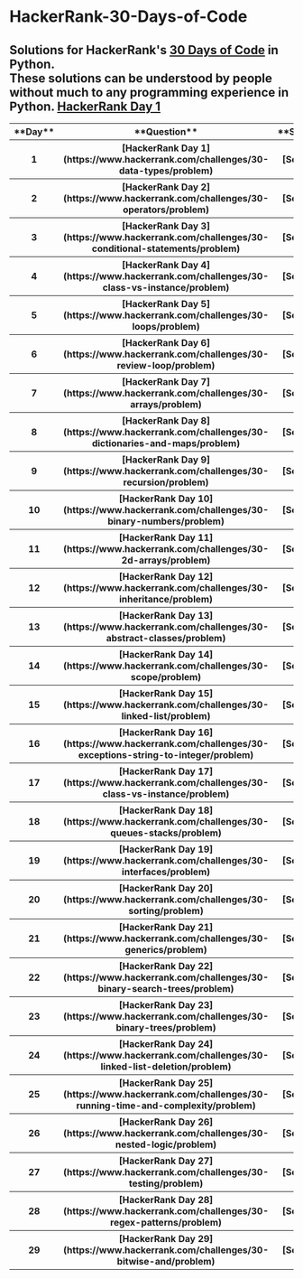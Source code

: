 # HackerRank-30-Days-of-Code

Solutions for HackerRank's [30 Days of Code](https://www.hackerrank.com/domains/tutorials/30-days-of-code) in **Python.**  
These solutions can be understood by people without much to any programming experience in Python. 
[HackerRank Day 1](https://www.hackerrank.com/challenges/30-data-types/problem)
----------------------------------------------------------------------------------------------------------------------------------------

<table>
  <tr>
    <th>
      **Day**
    </th>
    <th>
      **Question**
    </th>
    <th>
      **Solution**
    </th>
  </tr>
  <tr>
    <th>
      1
    </th>
    <th>
      [HackerRank Day 1](https://www.hackerrank.com/challenges/30-data-types/problem)
    </th>
    <th>
      [Solution]()
    </th>
  </tr>
  <tr>
    <th>
      2
    </th>
    <th>
      [HackerRank Day 2] (https://www.hackerrank.com/challenges/30-operators/problem)
    </th>
    <th>
      [Solution]()
    </th>
  </tr>
  <tr>
    <th>
      3
    </th>
    <th>
      [HackerRank Day 3] (https://www.hackerrank.com/challenges/30-conditional-statements/problem)
    </th>
    <th>
      [Solution]()
    </th>
  </tr>
  <tr>
    <th>
      4
    </th>
    <th>
      [HackerRank Day 4] (https://www.hackerrank.com/challenges/30-class-vs-instance/problem)
    </th>
    <th>
      [Solution]()
    </th>
  </tr>
  <tr>
    <th>
      5
    </th>
    <th>
      [HackerRank Day 5] (https://www.hackerrank.com/challenges/30-loops/problem)
    </th>
    <th>
      [Solution]()
    </th>
  </tr>
  <tr>
    <th>
      6
    </th>
    <th>
      [HackerRank Day 6] (https://www.hackerrank.com/challenges/30-review-loop/problem)
    </th>
    <th>
      [Solution]()
    </th>
  </tr>
  <tr>
    <th>
      7
    </th>
    <th>
      [HackerRank Day 7] (https://www.hackerrank.com/challenges/30-arrays/problem)
    </th>
    <th>
      [Solution]()
    </th>
  </tr>
  <tr>
    <th>
      8
    </th>
    <th>
      [HackerRank Day 8] (https://www.hackerrank.com/challenges/30-dictionaries-and-maps/problem)
    </th>
    <th>
      [Solution]()
    </th>
  </tr>
  <tr>
    <th>
      9
    </th>
    <th>
      [HackerRank Day 9] (https://www.hackerrank.com/challenges/30-recursion/problem)
    </th>
    <th>
      [Solution]()
    </th>
  </tr>
  <tr>
    <th>
      10
    </th>
    <th>
      [HackerRank Day 10] (https://www.hackerrank.com/challenges/30-binary-numbers/problem)
    </th>
    <th>
      [Solution]()
    </th>
  </tr>
  <tr>
    <th>
      11
    </th>
    <th>
      [HackerRank Day 11] (https://www.hackerrank.com/challenges/30-2d-arrays/problem)
    </th>
    <th>
      [Solution]()
    </th>
  </tr>
  <tr>
    <th>
      12
    </th>
    <th>
      [HackerRank Day 12] (https://www.hackerrank.com/challenges/30-inheritance/problem)
    </th>
    <th>
      [Solution]()
    </th>
  </tr>
  <tr>
    <th>
      13
    </th>
    <th>
      [HackerRank Day 13] (https://www.hackerrank.com/challenges/30-abstract-classes/problem)
    </th>
    <th>
      [Solution]()
    </th>
  </tr>
  <tr>
    <th>
      14
    </th>
    <th>
      [HackerRank Day 14] (https://www.hackerrank.com/challenges/30-scope/problem)
    </th>
    <th>
      [Solution]()
    </th>
  </tr>
  <tr>
    <th>
      15
    </th>
    <th>
      [HackerRank Day 15] (https://www.hackerrank.com/challenges/30-linked-list/problem)
    </th>
    <th>
      [Solution]()
    </th>
  </tr>
  <tr>
    <th>
      16
    </th>
    <th>
      [HackerRank Day 16] (https://www.hackerrank.com/challenges/30-exceptions-string-to-integer/problem)
    </th>
    <th>
      [Solution]()
    </th>
  </tr>
  <tr>
    <th>
      17
    </th>
    <th>
      [HackerRank Day 17] (https://www.hackerrank.com/challenges/30-class-vs-instance/problem)
    </th>
    <th>
      [Solution]()
    </th>
  </tr>
  <tr>
    <th>
      18
    </th>
    <th>
      [HackerRank Day 18] (https://www.hackerrank.com/challenges/30-queues-stacks/problem)
    </th>
    <th>
      [Solution]()
    </th>
  </tr>
  <tr>
    <th>
      19
    </th>
    <th>
      [HackerRank Day 19] (https://www.hackerrank.com/challenges/30-interfaces/problem)
    </th>
    <th>
      [Solution]()
    </th>
  </tr>
  <tr>
    <th>
      20
    </th>
    <th>
      [HackerRank Day 20] (https://www.hackerrank.com/challenges/30-sorting/problem)
    </th>
    <th>
      [Solution]()
    </th>
  </tr>
  <tr>
    <th>
      21
    </th>
    <th>
      [HackerRank Day 21] (https://www.hackerrank.com/challenges/30-generics/problem)
    </th>
    <th>
      [Solution]()
    </th>
  </tr>
  <tr>
    <th>
      22
    </th>
    <th>
      [HackerRank Day 22] (https://www.hackerrank.com/challenges/30-binary-search-trees/problem)
    </th>
    <th>
      [Solution]()
    </th>
  </tr>
  <tr>
    <th>
      23
    </th>
    <th>
      [HackerRank Day 23] (https://www.hackerrank.com/challenges/30-binary-trees/problem)
    </th>
    <th>
      [Solution]()
    </th>
  </tr>
  <tr>
    <th>
      24
    </th>
    <th>
      [HackerRank Day 24] (https://www.hackerrank.com/challenges/30-linked-list-deletion/problem)
    </th>
    <th>
      [Solution]()
    </th>
  </tr>
  <tr>
    <th>
      25
    </th>
    <th>
      [HackerRank Day 25] (https://www.hackerrank.com/challenges/30-running-time-and-complexity/problem)
    </th>
    <th>
      [Solution]()
    </th>
  </tr>
  <tr>
    <th>
      26
    </th>
    <th>
      [HackerRank Day 26] (https://www.hackerrank.com/challenges/30-nested-logic/problem)
    </th>
    <th>
      [Solution]()
    </th>
  </tr>
  <tr>
    <th>
      27
    </th>
    <th>
      [HackerRank Day 27] (https://www.hackerrank.com/challenges/30-testing/problem)
    </th>
    <th>
      [Solution]()
    </th>
  </tr>
  <tr>
    <th>
      28
    </th>
    <th>
      [HackerRank Day 28] (https://www.hackerrank.com/challenges/30-regex-patterns/problem)
    </th>
    <th>
      [Solution]()
    </th>
  </tr>
  <tr>
    <th>
      29
    </th>
    <th>
      [HackerRank Day 29] (https://www.hackerrank.com/challenges/30-bitwise-and/problem)
    </th>
    <th>
      [Solution]()
    </th>
  </tr>
  
  
